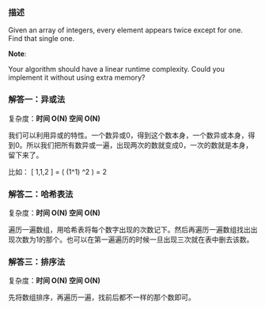 ### 描述
Given an array of integers, every element appears twice except for one. Find that single one.

**Note**:

Your algorithm should have a linear runtime complexity. Could you implement it without using extra memory?


### 解答一：异或法
复杂度：**时间 O(N) 空间 O(N)**

我们可以利用异或的特性。一个数异或0，得到这个数本身，一个数异或本身，得到0。所以我们把所有数异或一遍，出现两次的数就变成0，一次的数就是本身，留下来了。

比如： [ 1,1,2 ] = ( (1^1) ^2 ) = 2

### 解答二：哈希表法
复杂度：**时间 O(N) 空间 O(N)**

遍历一遍数组，用哈希表将每个数字出现的次数记下。然后再遍历一遍数组找出出现次数为1的那个。也可以在第一遍遍历的时候一旦出现三次就在表中删去该数。

### 解答三：排序法
复杂度：**时间 O(N) 空间 O(N)**

先将数组排序，再遍历一遍，找前后都不一样的那个数即可。
